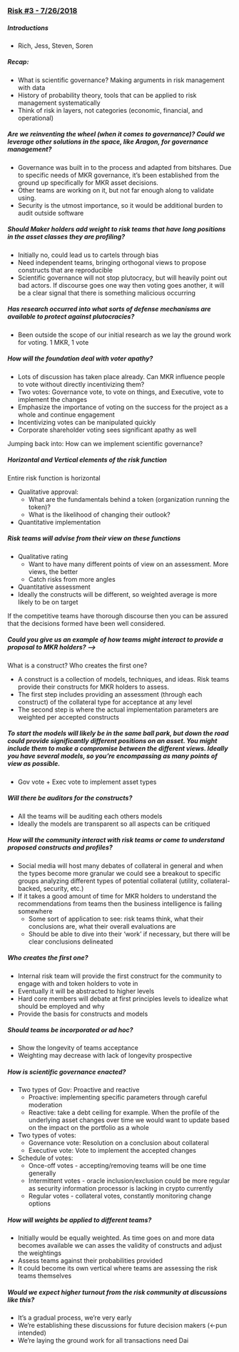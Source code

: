 ### [Risk #3 - 7/26/2018](https://www.youtube.com/watch?v=84rvx7hEI0s)
##### Introductions
* Rich, Jess, Steven, Soren

##### Recap:
* What is scientific governance? Making arguments in risk management with data
* History of probability theory, tools that can be applied to risk management systematically
* Think of risk in layers, not categories (economic, financial, and operational)

##### Are we reinventing the wheel (when it comes to governance)? Could we leverage other solutions in the space, like Aragon, for governance management?
* Governance was built in to the process and adapted from bitshares. Due to specific needs of MKR governance, it’s been established from the ground up specifically for MKR asset decisions.
* Other teams are working on it, but not far enough along to validate using.
* Security is the utmost importance, so it would be additional burden to audit outside software

##### Should Maker holders add weight to risk teams that have long positions in the asset classes they are profiling?
* Initially no, could lead us to cartels through bias
* Need independent teams, bringing orthogonal views to propose constructs that are reproducible
* Scientific governance will not stop plutocracy, but will heavily point out bad actors. If discourse goes one way then voting goes another, it will be a clear signal that there is something malicious occurring

##### Has research occurred into what sorts of defense mechanisms are available to protect against plutocracies?
* Been outside the scope of our initial research as we lay the ground work for voting. 1 MKR, 1 vote

##### How will the foundation deal with voter apathy?
* Lots of discussion has taken place already. Can MKR influence people to vote without directly incentivizing them?
* Two votes: Governance vote, to vote on things, and Executive, vote to implement the changes
* Emphasize the importance of voting on the success for the project as a whole and continue engagement
* Incentivizing votes can be manipulated quickly
* Corporate shareholder voting sees significant apathy as well

Jumping back into: How can we implement scientific governance?

##### Horizontal and Vertical elements of the risk function
Entire risk function is horizontal
* Qualitative approval:
    * What are the fundamentals behind a token (organization running the token)?
    * What is the likelihood of changing their outlook?
* Quantitative implementation

##### Risk teams will advise from their view on these functions
* Qualitative rating
    * Want to have many different points of view on an assessment. More views, the better
    * Catch risks from more angles
* Quantitative assessment
* Ideally the constructs will be different, so weighted average is more likely to be on target

If the competitive teams have thorough discourse then you can be assured that the decisions formed have been well considered.

##### Could you give us an example of how teams might interact to provide a proposal to MKR holders? —> 
What is a construct? Who creates the first one?
* A construct is a collection of models, techniques, and ideas. Risk teams provide their constructs for MKR holders to assess.
* The first step includes providing an assessment (through each construct) of the collateral type for acceptance at any level
* The second step is where the actual implementation parameters are weighted per accepted constructs

##### To start the models will likely be in the same ball park, but down the road could provide significantly different positions on an asset. You might include them to make a compromise between the different views. Ideally you have several models, so you’re encompassing as many points of view as possible.
* Gov vote + Exec vote to implement asset types

##### Will there be auditors for the constructs?
* All the teams will be auditing each others models
* Ideally the models are transparent so all aspects can be critiqued

##### How will the community interact with risk teams or come to understand proposed constructs and profiles?
* Social media will host many debates of collateral in general and when the types become more granular we could see a breakout to specific groups analyzing different types of potential collateral (utility, collateral-backed, security, etc.)
* If it takes a good amount of time for MKR holders to understand the recommendations from teams then the business intelligence is failing somewhere
    * Some sort of application to see: risk teams think, what their conclusions are, what their overall evaluations are
    * Should be able to dive into their ‘work’ if necessary, but there will be clear conclusions delineated

##### Who creates the first one?
* Internal risk team will provide the first construct for the community to engage with and token holders to vote in
* Eventually it will be abstracted to higher levels
* Hard core members will debate at first principles levels to idealize what should be employed and why
* Provide the basis for constructs and models

##### Should teams be incorporated or ad hoc?
* Show the longevity of teams acceptance
* Weighting may decrease with lack of longevity prospective

##### How is scientific governance enacted?
* Two types of Gov: Proactive and reactive
    * Proactive: implementing specific parameters through careful moderation
    * Reactive: take a debt ceiling for example. When the profile of the underlying asset changes over time we would want to update based on the impact on the portfolio as a whole
* Two types of votes:
    * Governance vote: Resolution on a conclusion about collateral
    * Executive vote: Vote to implement the accepted changes
* Schedule of votes:
    * Once-off votes - accepting/removing teams will be one time generally
    * Intermittent votes - oracle inclusion/exclusion could be more regular as security information processor is lacking in crypto currently
    * Regular votes - collateral votes, constantly monitoring change options

##### How will weights be applied to different teams?
* Initially would be equally weighted. As time goes on and more data becomes available we can asses the validity of constructs and adjust the weightings
* Assess teams against their probabilities provided
* It could become its own vertical where teams are assessing the risk teams themselves

##### Would we expect higher turnout from the risk community at discussions like this?
* It’s a gradual process, we’re very early
* We’re establishing these discussions for future decision makers (<-pun intended)
* We’re laying the ground work for all transactions need Dai
